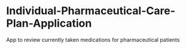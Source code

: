 # Individual-Pharmaceutical-Care-Plan-Application
App to review currently taken medications for pharmaceutical patients
